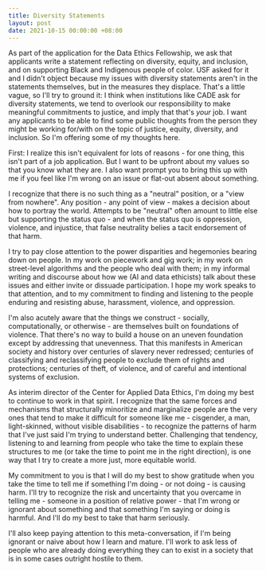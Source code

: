 ```yaml
---
title: Diversity Statements
layout: post
date: 2021-10-15 00:00:00 +08:00
---
```


As part of the application for the Data Ethics Fellowship, we ask that applicants write a statement reflecting on diversity, equity, and inclusion, and on supporting Black and Indigenous people of color.
USF asked for it and I didn't object because my issues with diversity statements aren't in the statements themselves, but in the measures they displace.
That's a little vague, so I'll try to ground it: I think when institutions like CADE ask for diversity statements, we tend to overlook our responsibility to make meaningful commitments to justice, and imply that that's *your* job.
I want any applicants to be able to find some public thoughts from the person they might be working for/with on the topic of justice, equity, diversity, and inclusion.
So I'm offering some of my thoughts here.

First: I realize this isn't equivalent for lots of reasons - for one thing, this isn't part of a job application.
But I want to be upfront about my values so that you know what they are.
I also want prompt you to bring this up with me if you feel like I'm wrong on an issue or flat-out absent about something.

I recognize that there is no such thing as a "neutral" position, or a "view from nowhere".
Any position - any point of view - makes a decision about how to portray the world.
Attempts to be "neutral" often amount to little else but supporting the status quo - and when the status quo is oppression, violence, and injustice, that false neutrality belies a tacit endorsement of that harm.

I try to pay close attention to the power disparities and hegemonies bearing down on people. In my work on piecework and gig work; in my work on street-level algorithms and the people who deal with them; in my informal writing and discourse about how we (AI and data ethicists) talk about these issues and either invite or dissuade participation. I hope my work speaks to that attention, and to my commitment to finding and listening to the people enduring and resisting abuse, harassment, violence, and oppression.

I'm also acutely aware that the things we construct - socially, computationally, or otherwise - are themselves built on foundations of violence. That there's no way to build a house on an uneven foundation except by addressing that unevenness. That this manifests in American society and history over centuries of slavery never redressed; centuries of classifying and reclassifying people to exclude them of rights and protections; centuries of theft, of violence, and of careful and intentional systems of exclusion.

As interim director of the Center for Applied Data Ethics, I'm doing my best to continue to work in that spirit. I recognize that the same forces and mechanisms that structurally minoritize and marginalize people are the very ones that tend to make it difficult for someone like me - cisgender, a man, light-skinned, without visible disabilities - to recognize the patterns of harm that I've just said I'm trying to understand better.
Challenging that tendency, listening to and learning from people who take the time to explain these structures to me (or take the time to point me in the right direction), is one way that I try to create a more just, more equitable world.

My commitment to you is that I will do my best to show gratitude when you take the time to tell me if something I'm doing - or not doing - is causing harm.
I'll try to recognize the risk and uncertainty that you overcame in telling me - someone in a position of relative power - that I'm wrong or ignorant about something and that something I'm saying or doing is harmful.
And I'll do my best to take that harm seriously.

I'll also keep paying attention to this meta-conversation, if I'm being ignorant or naive about how I learn and mature.
I'll work to ask less of people who are already doing everything they can to exist in a society that is in some cases outright hostile to them.